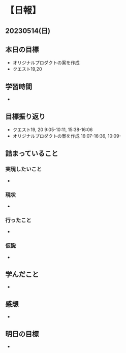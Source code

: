 # 【日報】
## 20230514(日)
## 本日の目標
- オリジナルプロダクトの案を作成
- クエスト19,20
## 学習時間
- 

## 目標振り返り
- クエスト19, 20 9:05-10:11, 15:38-16:06
- オリジナルプロダクトの案を作成 16:07-16:36, 10:09-

## 詰まっていること
### 実現したいこと 
- 
### 現状
- 
### 行ったこと 
- 
### 仮説
- 

## 学んだこと
- 

## 感想
- 

## 明日の目標
- 


